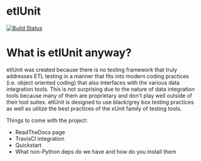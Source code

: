 etlUnit
=======

[![Build Status](https://travis-ci.org/dbaAlex/etlUnit.png?branch=develop)](https://travis-ci.org/dbaAlex/etlUnit)

What is etlUnit anyway?
=======

etlUnit was created because there is no testing framework that truly addresses ETL testing in a manner that fits into
modern coding practices (i.e. object oriented coding) that also interfaces with the various data integration tools.
This is not surprising due to the nature of data integration tools because many of them are proprietary and don't play
 well outside of their tool suites.  etlUnit is designed to use black/grey box testing practices as well as utilize the
 best practices of the xUnit family of testing tools.

Things to come with the project:
* ReadTheDocs page
* TravisCI integration
* Quickstart
* What non-Python deps do we have and how do you install them
